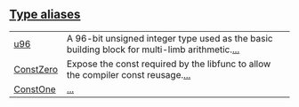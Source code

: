 
[Type aliases](./core-circuit-type_aliases.md)
 ---
| | |
|:---|:---|
| [u96](./core-circuit-u96.md) | A 96-bit unsigned integer type used as the basic building block for multi-limb arithmetic.[...](./core-circuit-u96.md) |
| [ConstZero](./core-circuit-ConstZero.md) | Expose the const required by the libfunc to allow the compiler const reusage.[...](./core-circuit-ConstZero.md) |
| [ConstOne](./core-circuit-ConstOne.md) | [...](./core-circuit-ConstOne.md) |
